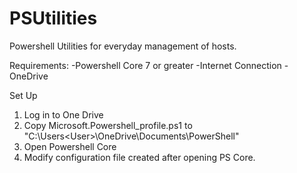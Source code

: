 # PSUtilities
Powershell Utilities for everyday management of hosts.

Requirements:
-Powershell Core 7 or greater
-Internet Connection
-OneDrive


Set Up
1. Log in to One Drive
2. Copy Microsoft.Powershell_profile.ps1 to "C:\Users\<User>\OneDrive\Documents\PowerShell"
2. Open Powershell Core
3. Modify configuration file created after opening PS Core. 
